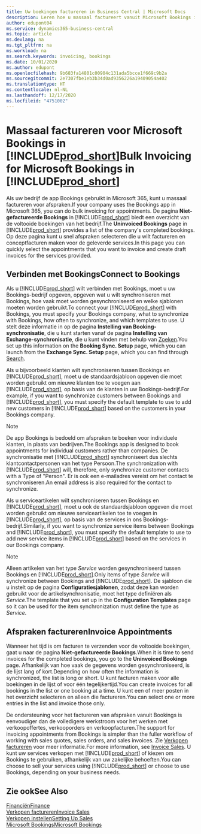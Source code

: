 ```yaml
---
title: Uw boekingen factureren in Business Central | Microsoft Docs
description: Leren hoe u massaal factureert vanuit Microsoft Bookings in Business Central.
author: edupont04
ms.service: dynamics365-business-central
ms.topic: article
ms.devlang: na
ms.tgt_pltfrm: na
ms.workload: na
ms.search.keywords: invoicing, bookings
ms.date: 10/01/2020
ms.author: edupont
ms.openlocfilehash: 9b683fa14801c00904c131ada5bcce1f669c9b2a
ms.sourcegitcommit: 2e7307fbe1eb3b34d0ad9356226a19409054a402
ms.translationtype: HT
ms.contentlocale: nl-NL
ms.lasthandoff: 12/17/2020
ms.locfileid: "4751002"
---
```

# <a name="bulk-invoicing-for-microsoft-bookings-in-prod_short"></a><span data-ttu-id="b2b1b-103">Massaal factureren voor Microsoft Bookings in [!INCLUDE[prod_short](includes/prod_short.md)]</span><span class="sxs-lookup"><span data-stu-id="b2b1b-103">Bulk Invoicing for Microsoft Bookings in [!INCLUDE[prod_short](includes/prod_short.md)]</span></span>
<span data-ttu-id="b2b1b-104">Als uw bedrijf de app Bookings gebruikt in Microsoft 365, kunt u massaal factureren voor afspraken.</span><span class="sxs-lookup"><span data-stu-id="b2b1b-104">If your company uses the Bookings app in Microsoft 365, you can do bulk invoicing for appointments.</span></span> <span data-ttu-id="b2b1b-105">De pagina **Niet-gefactureerde Bookings** in [!INCLUDE[prod_short](includes/prod_short.md)] biedt een overzicht van de voltooide boekingen van het bedrijf.</span><span class="sxs-lookup"><span data-stu-id="b2b1b-105">The **Uninvoiced Bookings** page in [!INCLUDE[prod_short](includes/prod_short.md)] provides a list of the company's completed bookings.</span></span> <span data-ttu-id="b2b1b-106">Op deze pagina kunt u snel afspraken selecteren die u wilt factureren en conceptfacturen maken voor de geleverde services.</span><span class="sxs-lookup"><span data-stu-id="b2b1b-106">In this page you can quickly select the appointments that you want to invoice and create draft invoices for the services provided.</span></span>  

## <a name="connect-to-bookings"></a><span data-ttu-id="b2b1b-107">Verbinden met Bookings</span><span class="sxs-lookup"><span data-stu-id="b2b1b-107">Connect to Bookings</span></span>
<span data-ttu-id="b2b1b-108">Als u [!INCLUDE[prod_short](includes/prod_short.md)] wilt verbinden met Bookings, moet u uw Bookings-bedrijf opgeven, opgeven wat u wilt synchroniseren met Bookings, hoe vaak moet worden gesynchroniseerd en welke sjablonen moeten worden gebruikt.</span><span class="sxs-lookup"><span data-stu-id="b2b1b-108">To connect your [!INCLUDE[prod_short](includes/prod_short.md)] with Bookings, you must specify your Bookings company, what to synchronize with Bookings, how often to synchronize, and which templates to use.</span></span> <span data-ttu-id="b2b1b-109">U stelt deze informatie in op de pagina **Instelling van Booking-synchronisatie**, die u kunt starten vanaf de pagina **Instelling van Exchange-synchronisatie**, die u kunt vinden met behulp van [Zoeken](ui-search.md).</span><span class="sxs-lookup"><span data-stu-id="b2b1b-109">You set up this information on the **Booking Sync. Setup** page, which you can launch from the **Exchange Sync. Setup** page, which you can find through [Search](ui-search.md).</span></span>  

<span data-ttu-id="b2b1b-110">Als u bijvoorbeeld klanten wilt synchroniseren tussen Bookings en [!INCLUDE[prod_short](includes/prod_short.md)], moet u de standaardsjabloon opgeven die moet worden gebruikt om nieuwe klanten toe te voegen aan [!INCLUDE[prod_short](includes/prod_short.md)], op basis van de klanten in uw Bookings-bedrijf.</span><span class="sxs-lookup"><span data-stu-id="b2b1b-110">For example, if you want to synchronize customers between Bookings and [!INCLUDE[prod_short](includes/prod_short.md)], you must specify the default template to use to add new customers in [!INCLUDE[prod_short](includes/prod_short.md)] based on the customers in your Bookings company.</span></span>  

> [!NOTE]
> <span data-ttu-id="b2b1b-111">De app Bookings is bedoeld om afspraken te boeken voor individuele klanten, in plaats van bedrijven.</span><span class="sxs-lookup"><span data-stu-id="b2b1b-111">The Bookings app is designed to book appointments for individual customers rather than companies.</span></span> <span data-ttu-id="b2b1b-112">De synchronisatie met [!INCLUDE[prod_short](includes/prod_short.md)] synchroniseert dus slechts klantcontactpersonen van het type Persoon.</span><span class="sxs-lookup"><span data-stu-id="b2b1b-112">The synchronization with [!INCLUDE[prod_short](includes/prod_short.md)] will, therefore, only synchronize customer contacts with a Type of "Person".</span></span> <span data-ttu-id="b2b1b-113">Er is ook een e-mailadres vereist om het contact te synchroniseren.</span><span class="sxs-lookup"><span data-stu-id="b2b1b-113">An email address is also required for the contact to synchronize.</span></span>  

<span data-ttu-id="b2b1b-114">Als u serviceartikelen wilt synchroniseren tussen Bookings en [!INCLUDE[prod_short](includes/prod_short.md)], moet u ook de standaardsjabloon opgeven die moet worden gebruikt om nieuwe serviceartikelen toe te voegen in [!INCLUDE[prod_short](includes/prod_short.md)], op basis van de services in ons Bookings-bedrijf.</span><span class="sxs-lookup"><span data-stu-id="b2b1b-114">Similarly, if you want to synchronize service items between Bookings and [!INCLUDE[prod_short](includes/prod_short.md)], you must specify the default template to use to add new service items in [!INCLUDE[prod_short](includes/prod_short.md)] based on the services in our Bookings company.</span></span>  

> [!NOTE]
> <span data-ttu-id="b2b1b-115">Alleen artikelen van het type *Service* worden gesynchroniseerd tussen Bookings en [!INCLUDE[prod_short](includes/prod_short.md)].</span><span class="sxs-lookup"><span data-stu-id="b2b1b-115">Only items of type *Service* will synchronize between Bookings and [!INCLUDE[prod_short](includes/prod_short.md)].</span></span> <span data-ttu-id="b2b1b-116">De sjabloon die u instelt op de pagina **Configuratiesjablonen**, zodat deze kan worden gebruikt voor de artikelsynchronisatie, moet het type definiëren als *Service*.</span><span class="sxs-lookup"><span data-stu-id="b2b1b-116">The template that you set up in the **Configuration Templates** page so it can be used for the item synchronization must define the type as *Service*.</span></span>

## <a name="invoice-appointments"></a><span data-ttu-id="b2b1b-117">Afspraken factureren</span><span class="sxs-lookup"><span data-stu-id="b2b1b-117">Invoice Appointments</span></span>
<span data-ttu-id="b2b1b-118">Wanneer het tijd is om facturen te verzenden voor de voltooide boekingen, gaat u naar de pagina **Niet-gefactureerde Bookings**.</span><span class="sxs-lookup"><span data-stu-id="b2b1b-118">When it is time to send invoices for the completed bookings, you go to the **Uninvoiced Bookings** page.</span></span> <span data-ttu-id="b2b1b-119">Afhankelijk van hoe vaak de gegevens worden gesynchroniseerd, is de lijst lang of kort.</span><span class="sxs-lookup"><span data-stu-id="b2b1b-119">Depending on how often the information is synchronized, the list is long or short.</span></span> <span data-ttu-id="b2b1b-120">U kunt facturen maken voor alle boekingen in de lijst of voor één tegelijkertijd.</span><span class="sxs-lookup"><span data-stu-id="b2b1b-120">You can create invoices for all bookings in the list or one booking at a time.</span></span> <span data-ttu-id="b2b1b-121">U kunt een of meer posten in het overzicht selecteren en alleen die factureren.</span><span class="sxs-lookup"><span data-stu-id="b2b1b-121">You can select one or more entries in the list and invoice those only.</span></span>  

<span data-ttu-id="b2b1b-122">De ondersteuning voor het factureren van afspraken vanuit Bookings is eenvoudiger dan de volledigere werkstroom voor het werken met verkoopoffertes, verkooporders en verkoopfacturen.</span><span class="sxs-lookup"><span data-stu-id="b2b1b-122">The support for invoicing appointments from Bookings is simpler than the fuller workflow of working with sales quotes, sales orders, and sales invoices.</span></span> <span data-ttu-id="b2b1b-123">Zie [Verkopen factureren](sales-how-invoice-sales.md) voor meer informatie.</span><span class="sxs-lookup"><span data-stu-id="b2b1b-123">For more information, see [Invoice Sales](sales-how-invoice-sales.md).</span></span> <span data-ttu-id="b2b1b-124">U kunt uw services verkopen met [!INCLUDE[prod_short](includes/prod_short.md)] of kiezen om Bookings te gebruiken, afhankelijk van uw zakelijke behoeften.</span><span class="sxs-lookup"><span data-stu-id="b2b1b-124">You can choose to sell your services using [!INCLUDE[prod_short](includes/prod_short.md)] or choose to use Bookings, depending on your business needs.</span></span>  

## <a name="see-also"></a><span data-ttu-id="b2b1b-125">Zie ook</span><span class="sxs-lookup"><span data-stu-id="b2b1b-125">See Also</span></span>
[<span data-ttu-id="b2b1b-126">Financiën</span><span class="sxs-lookup"><span data-stu-id="b2b1b-126">Finance</span></span>](finance.md)  
[<span data-ttu-id="b2b1b-127">Verkopen factureren</span><span class="sxs-lookup"><span data-stu-id="b2b1b-127">Invoice Sales</span></span>](sales-how-invoice-sales.md)  
[<span data-ttu-id="b2b1b-128">Verkopen instellen</span><span class="sxs-lookup"><span data-stu-id="b2b1b-128">Setting Up Sales</span></span>](sales-setup-sales.md)  
[<span data-ttu-id="b2b1b-129">Microsoft Bookings</span><span class="sxs-lookup"><span data-stu-id="b2b1b-129">Microsoft Bookings</span></span>](https://products.office.com/business/scheduling-and-booking-app)  
